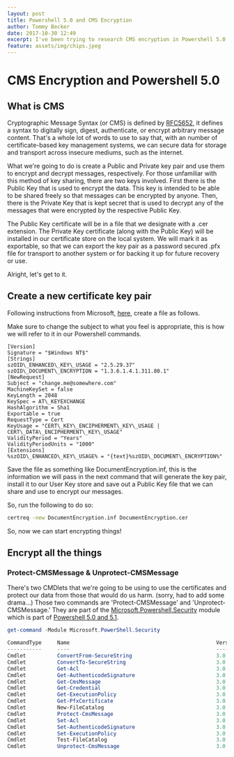 ```yaml
---
layout: post
title: Powershell 5.0 and CMS Encryption
author: Tommy Becker
date: 2017-10-30 12:49
excerpt: I've been trying to research CMS encryption in Powershell 5.0 and have found very little out there.
feature: assets/img/chips.jpeg
---
```

# CMS Encryption and Powershell 5.0

## What is CMS

Cryptographic Message Syntax (or CMS) is defined by [RFC5652](https://tools.ietf.org/html/rfc5652), it defines a syntax to digitally sign, digest, authenticate, or encrypt arbitrary message content. That's a whole lot of words to use to say that, with an number of certificate-based key management systems, we can secure data for storage and transport across insecure mediums, such as the internet.

What we're going to do is create a Public and Private key pair and use them to encrypt and decrypt messages, respectively. For those unfamiliar with this method of key sharing, there are two keys involved. First there is the Public Key that is used to encrypt the data. This key is intended to be able to be shared freely so that messages can be encrypted by anyone. Then, there is the Private Key that is kept secret that is used to decrypt any of the messages that were encrypted by the respective Public Key.

The Public Key certificate will be in a file that we designate with a .cer extension. The Private Key certificate (along with the Public Key) will be installed in our certificate store on the local system. We will mark it as exportable, so that we can export the key pair as a password secured .pfx file for transport to another system or for backing it up for future recovery or use.

Alright, let's get to it.

## Create a new certificate key pair

Following instructions from Microsoft, [here](https://docs.microsoft.com/en-us/powershell/wmf/5.0/audit_cms), create a file as follows.

Make sure to change the subject to what you feel is appropriate, this is how we will refer to it in our Powershell commands.

```inf
[Version]
Signature = "$Windows NT$"
[Strings]
szOID\_ENHANCED\_KEY\_USAGE = "2.5.29.37"
szOID\_DOCUMENT\_ENCRYPTION = "1.3.6.1.4.1.311.80.1"
[NewRequest]
Subject = "change.me@somewhere.com"
MachineKeySet = false
KeyLength = 2048
KeySpec = AT\_KEYEXCHANGE
HashAlgorithm = Sha1
Exportable = true
RequestType = Cert
KeyUsage = "CERT\_KEY\_ENCIPHERMENT\_KEY\_USAGE | CERT\_DATA\_ENCIPHERMENT\_KEY\_USAGE"
ValidityPeriod = "Years"
ValidityPeriodUnits = "1000"
[Extensions]
%szOID\_ENHANCED\_KEY\_USAGE% = "{text}%szOID\_DOCUMENT\_ENCRYPTION%"
```

Save the file as something like DocumentEncryption.inf, this is the information we will pass in the next command that will generate the key pair, install it to our User Key store and save out a Public Key file that we can share and use to encrypt our messages.

So, run the following to do so:

```cmd
certreq -new DocumentEncryption.inf DocumentEncryption.cer
```

So, now we can start encrypting things!

## Encrypt all the things

### Protect-CMSMessage & Unprotect-CMSMessage

There's two CMDlets that we're going to be using to use the certificates and protect our data from those that would do us harm. (sorry, had to add some drama...) Those two commands are 'Protect-CMSMessage' and 'Unprotect-CMSMessage.' They are part of the [Microsoft.Powershell.Security](https://technet.microsoft.com/en-us/library/hh847877.aspx) module which is part of [Powershell 5.0 and 5.1](https://technet.microsoft.com/en-us/library/hh847877.aspx)\.

```powershell
get-command -Module Microsoft.PowerShell.Security

CommandType     Name                                               Version    Source
-----------     ----                                               -------    ------
Cmdlet          ConvertFrom-SecureString                           3.0.0.0    Microsoft.PowerShell.Security
Cmdlet          ConvertTo-SecureString                             3.0.0.0    Microsoft.PowerShell.Security
Cmdlet          Get-Acl                                            3.0.0.0    Microsoft.PowerShell.Security
Cmdlet          Get-AuthenticodeSignature                          3.0.0.0    Microsoft.PowerShell.Security
Cmdlet          Get-CmsMessage                                     3.0.0.0    Microsoft.PowerShell.Security
Cmdlet          Get-Credential                                     3.0.0.0    Microsoft.PowerShell.Security
Cmdlet          Get-ExecutionPolicy                                3.0.0.0    Microsoft.PowerShell.Security
Cmdlet          Get-PfxCertificate                                 3.0.0.0    Microsoft.PowerShell.Security
Cmdlet          New-FileCatalog                                    3.0.0.0    Microsoft.PowerShell.Security
Cmdlet          Protect-CmsMessage                                 3.0.0.0    Microsoft.PowerShell.Security
Cmdlet          Set-Acl                                            3.0.0.0    Microsoft.PowerShell.Security
Cmdlet          Set-AuthenticodeSignature                          3.0.0.0    Microsoft.PowerShell.Security
Cmdlet          Set-ExecutionPolicy                                3.0.0.0    Microsoft.PowerShell.Security
Cmdlet          Test-FileCatalog                                   3.0.0.0    Microsoft.PowerShell.Security
Cmdlet          Unprotect-CmsMessage                               3.0.0.0    Microsoft.PowerShell.Security
```

